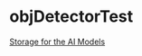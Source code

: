 # objDetectorTest

[Storage for the  AI Models](https://1drv.ms/u/s!Auhtu5u0qmLGvJ5E5RTU6a5qo-r4Hg?e=YbzsLM)
